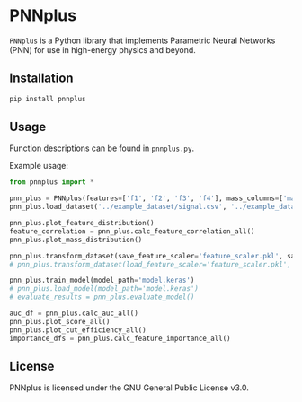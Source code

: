 # PNNplus

`PNNplus` is a Python library that implements Parametric Neural Networks (PNN) for use in high-energy physics and beyond.

## Installation

```bash
pip install pnnplus
```

## Usage

Function descriptions can be found in `pnnplus.py`.

Example usage:

```python
from pnnplus import *

pnn_plus = PNNplus(features=['f1', 'f2', 'f3', 'f4'], mass_columns=['mass'], weight_column='weight')
pnn_plus.load_dataset('../example_dataset/signal.csv', '../example_dataset/background.csv')

pnn_plus.plot_feature_distribution()
feature_correlation = pnn_plus.calc_feature_correlation_all()
pnn_plus.plot_mass_distribution()

pnn_plus.transform_dataset(save_feature_scaler='feature_scaler.pkl', save_mass_scaler='mass_scaler.pkl')
# pnn_plus.transform_dataset(load_feature_scaler='feature_scaler.pkl', load_mass_scaler='mass_scaler.pkl')

pnn_plus.train_model(model_path='model.keras')
# pnn_plus.load_model(model_path='model.keras')
# evaluate_results = pnn_plus.evaluate_model()

auc_df = pnn_plus.calc_auc_all()
pnn_plus.plot_score_all()
pnn_plus.plot_cut_efficiency_all()
importance_dfs = pnn_plus.calc_feature_importance_all()
```

## License

PNNplus is licensed under the GNU General Public License v3.0.
